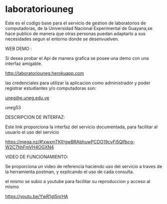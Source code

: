 # laboratoriouneg

Este es el codigo base para el servicio de gestion de laboratorios de computadoras, de la Universidad Nacional Experimental de Guayana,se hace publico de manera que otras personas puedan adaptarlo a sus necesidades segun el entorno donde se desenvuelven.



WEB DEMO :

Si desea probar el Api de manera grafica se posee una demo con una interfaz amigable.

http://laboratoriouneg.herokuapp.com

las credenciales para utilizar la aplicacion como administrador y poder registrar estudiantes y/o computadoras son: 

uneg@e.uneg.edu.ve

uneg53


DESCRIPCION DE INTERFAZ:

Este link proporciona la interfaz del servicio documentada, para facilitar al usuario el uso del servicio

https://mega.nz/#!xwxmTKII!gwBRAbhuwPCDO19cvFi5Qlfbcg-W2C7hhFmVH4OGXN4

VIDEO DE FUNCIONAMIENTO:

Se proporciona un video de referencia haciendo uso del servicio a traves de la herramienta postman, y explicando el uso de cada consulta.

el mismo se subio a youtube para facilitar su reproduccion y acceso al mismo

https://youtu.be/YwR1gt5nrHA


